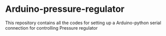# Arduino-pressure-regulator

This repository contains all the codes for setting up a Arduino-python serial connection for controlling Pressure regulator
